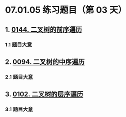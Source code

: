 # 07.01.05 练习题目（第 03 天）

## 1. [0144. 二叉树的前序遍历](https://leetcode.cn/problems/binary-tree-preorder-traversal/)

### 1.1 题目大意



## 2. [0094. 二叉树的中序遍历](https://leetcode.cn/problems/binary-tree-inorder-traversal/)

### 2.1 题目大意



## 3. [0102. 二叉树的层序遍历](https://leetcode.cn/problems/binary-tree-level-order-traversal/)

### 3.1 题目大意

